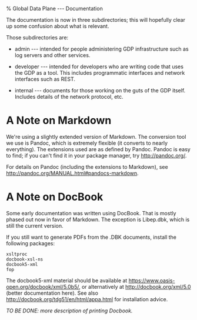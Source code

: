 % Global Data Plane --- Documentation

The documentation is now in three subdirectories; this will hopefully
clear up some confusion about what is relevant.

Those subdirectories are:

* admin --- intended for people administering GDP
  infrastructure such as log servers and other services.

* developer --- intended for developers who are writing code that
  uses the GDP as a tool.  This includes programmatic interfaces
  and network interfaces such as REST.

* internal --- documents for those working on the guts of the GDP
  itself.  Includes details of the network protocol, etc.

# A Note on Markdown

We're using a slightly extended version of Markdown.  The conversion
tool we use is Pandoc, which is extremely flexible (it converts to
nearly everything).  The extensions used are as defined by Pandoc.
Pandoc is easy to find; if you can't find it in your package manager,
try <http://pandoc.org/>.

For details on Pandoc (including the extensions to Markdown), see
<http://pandoc.org/MANUAL.html#pandocs-markdown>.

# A Note on DocBook

Some early documentation was written using DocBook.  That is mostly
phased out now in favor of Markdown.
The exception is Libep.dbk, which is still the current version.

If you still want to generate PDFs from the .DBK documents, install
the following packages:

    xsltproc
    docbook-xsl-ns
    docbook5-xml
    fop

The docbook5-xml material should be available at
<https://www.oasis-open.org/docbook/xml/5.0b5/>, or alternatively at
<http://docbook.org/xml/5.0> (better documentation here).  See also
<http://docbook.org/tdg51/en/html/appa.html> for installation advice.

_TO BE DONE: more description of printing Docbook._
